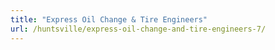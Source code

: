 ```yaml
---
title: "Express Oil Change & Tire Engineers"
url: /huntsville/express-oil-change-and-tire-engineers-7/
---
```

